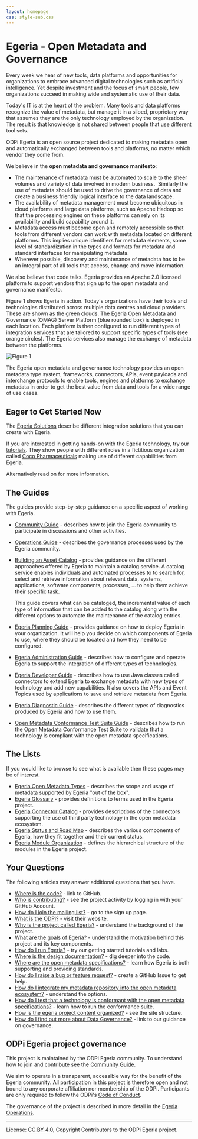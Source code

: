 ```yaml
---
layout: homepage
css: style-sub.css
---
```

<!-- SPDX-License-Identifier: CC-BY-4.0 -->
<!-- Copyright Contributors to the ODPi Egeria project. -->

# Egeria - Open Metadata and Governance

Every week we hear of new tools, data platforms and opportunities for organizations to embrace advanced
digital technologies such as artificial intelligence.
Yet despite investment and the focus of smart people,
few organizations succeed in making wide and systematic use of their data.

Today's IT is at the heart of the problem.
Many tools and data platforms recognize the value of metadata,
but manage it in a siloed, proprietary way that assumes
they are the only technology employed by the organization.
The result is that knowledge is not shared between people that use different tool sets.

ODPi Egeria is an open source project dedicated to making metadata open and automatically exchanged between tools
and platforms, no matter which vendor they come from.

We believe in the **open metadata and governance manifesto**:

 * The maintenance of metadata must be automated to scale to the sheer volumes and variety of data involved in modern business.  Similarly the use of metadata should be used to drive the governance of data and create a business friendly logical interface to the data landscape.
 * The availability of metadata management must become ubiquitous in cloud platforms and large data platforms, such as Apache Hadoop so that the processing engines on these platforms can rely on its availability and build capability around it.
 * Metadata access must become open and remotely accessible so that tools from different vendors can work with metadata located on different platforms.  This implies unique identifiers for metadata elements, some level of standardization in the types and formats for metadata and standard interfaces for manipulating metadata.
 * Wherever possible, discovery and maintenance of metadata has to be an integral part of all tools that access, change and move information.

We also believe that code talks. 
Egeria provides an Apache 2.0 licensed platform to support vendors that sign up to the open metadata and governance
manifesto.

Figure 1 shows Egeria in action.   Today's organizations have their tools and technologies distributed across
multiple data centres and cloud providers.  These are shown as the green
clouds.  The Egeria Open Metadata and Governance (OMAG) Server Platform (blue rounded box) is deployed in
each location.   Each platform is then configured to run different
types of integration services that are tailored to support specific types
of tools (see orange circles).  The Egeria services also manage the exchange of
metadata between the platforms.

![Figure 1](open-metadata-publication/website/images/egeria-distributed-operation.png#pagewidth)

The Egeria open metadata and governance technology provides an open metadata
type system, frameworks, connectors, APIs, event payloads and interchange protocols to enable tools,
engines and platforms to exchange metadata in order to get the best
value from data and tools for a wide range of use cases. 

## Eager to Get Started Now

The [Egeria Solutions](open-metadata-publication/website/solutions) describe
different integration solutions that you can create with Egeria.

If you are interested in getting hands-on with the Egeria technology, try our [tutorials](open-metadata-resources/open-metadata-tutorials).
They show people with different roles in a fictitious organization called
[Coco Pharmaceuticals](https://opengovernance.odpi.org/coco-pharmaceuticals/) making use of different capabilities
from Egeria.

Alternatively read on for more information.

## The Guides

The guides provide step-by-step guidance on a specific aspect of working with Egeria.

* [Community Guide](Community-Guide.md) - describes how to join the Egeria community to participate
  in discussions and other activities.
  
* [Operations Guide](Egeria-Operations.md) - describes the governance processes used by the Egeria community.

* [Building an Asset Catalog](open-metadata-publication/website/cataloging-assets) - provides
  guidance on the different approaches offered by Egeria to maintain a catalog service.
  A catalog service enables
  individuals and automated processes to to search for, select and retrieve information
  about relevant data, systems, applications, software components, processes, ... to help them
  achieve their specific task.
 
  This guide covers what can be cataloged, the incremental value of each
  type of information that can be added to the catalog along with the different options
  to automate the maintenance of the catalog entries.

* [Egeria Planning Guide](open-metadata-publication/website/planning-guide) - provides
  guidance on how to deploy Egeria in your organization.  It will help you decide on which components of Egeria
  to use, where they should be located and how they need to be configured.

* [Egeria Administration Guide](open-metadata-implementation/admin-services/docs/user) - describes how to
  configure and operate Egeria
  to support the integration of different types of technologies. 

* [Egeria Developer Guide](open-metadata-publication/website/developer-guide) -
  describes how to use Java classes called connectors to extend Egeria to exchange metadata with
  new types of technology and add new capabilities.  It also covers the APIs and Event Topics
  used by applications to save and retrieve metadata from Egeria.

* [Egeria Diagnostic Guide](open-metadata-publication/website/diagnostic-guide) -
  describes the different types of diagnostics produced by Egeria and how to use them.

* [Open Metadata Conformance Test Suite Guide](open-metadata-conformance-suite) - describes
  how to run the Open Metadata Conformance Test Suite to validate that a technology is
  compliant with the open metadata specifications.

## The Lists

If you would like to browse to see what is available then these pages may be of interest.

* [Egeria Open Metadata Types](open-metadata-publication/website/open-metadata-types) - describes
  the scope and usage of metadata supported by Egeria "out of the box".
* [Egeria Glossary](open-metadata-publication/website/open-metadata-glossary.md) - provides definitions to terms 
  used in the Egeria project.
* [Egeria Connector Catalog](open-metadata-publication/website/connector-catalog) - provides descriptions of the
  connectors supporting the use of third party technology in the open metadata ecosystem.
* [Egeria Status and Road Map](open-metadata-publication/website/roadmap) - describes the various
  components of Egeria, how they fit together and their current status.
* [Egeria Module Organization](Content-Organization.md) - defines the hierarchical structure of the modules in the
  Egeria project.

## Your Questions

The following articles may answer additional questions that you have.

* [Where is the code?](https://github.com/odpi/egeria) - link to GitHub.
* [Who is contributing?](https://lfanalytics.io/projects/odpi%2Fegeria/dashboard) - see the project activity by logging
  in with your GitHub Account.
* [How do I join the mailing list?](https://lists.odpi.org/g/odpi-project-egeria) - go to the sign up page.
* [What is the ODPi?](https://www.odpi.org/) - visit their website.
* [Why is the project called Egeria?](open-metadata-publication/website/why-egeria) - understand the background of the project.
* [What are the goals of Egeria?](open-metadata-publication/website) - understand the motivation behind this project and its key components.
* [How do I run Egeria?](open-metadata-resources/open-metadata-tutorials) - try our getting started tutorials and labs.
* [Where is the design documentation?](open-metadata-implementation) - dig deeper into the code.
* [Where are the open metadata specifications?](open-metadata-publication/website/open-metadata-specifications) - learn how Egeria is both supporting and providing standards.
* [How do I raise a bug or feature request?](https://github.com/odpi/egeria/issues) - create a GitHub Issue to get help.
* [How do I integrate my metadata repository into the open metadata ecosystem?](open-metadata-publication/website/open-metadata-integration-patterns) - understand the options.
* [How do I test that a technology is conformant with the open metadata specifications?](open-metadata-conformance-suite) - learn how to run the conformance suite.
* [How is the egeria project content organized?](Content-Organization.md) - see the site structure.
* [How do I find out more about Data Governance?](https://odpi.github.io/data-governance/) - link to our guidance on governance.


## ODPi Egeria project governance

This project is maintained by the ODPi Egeria community.
To understand how to join and contribute see the
[Community Guide](Community-Guide.md).

We aim to operate in a transparent, accessible way for the benefit
of the Egeria community. All participation in this project is therefore open and not
bound to any corporate affiliation nor membership of the ODPi.
Participants are only required to follow the ODPi's [Code of Conduct](https://github.com/odpi/specs/wiki/ODPi-Code-of-Conduct).

The governance of the project is described in more detail in the
[Egeria Operations](Egeria-Operations.md).



----
License: [CC BY 4.0](https://creativecommons.org/licenses/by/4.0/),
Copyright Contributors to the ODPi Egeria project.
